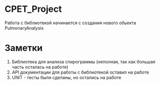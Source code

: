 # CPET_Project

Работа с библиотекой начинается с создания нового обьекта PulmonaryAnalysis

# Заметки
1. Библиотека для анализа спирограммы (неполная, так как большая часть осталась на работе)
2. API документации для работы с библиотекой оставил на работе
3. UNIT - тесты были сделаны, но остались на работе
